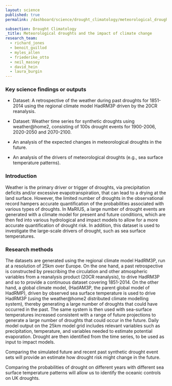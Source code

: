 ```yaml
---
layout: science
published: true
permalink: /dashboard/science/drought_climatology/meteorological_droughts/

subsection: Drought Climatology
_title: Meteorological droughts and the impact of climate change
research_team:
  - richard_jones
  - benoit_guillod
  - myles_allen
  - friederike_otto
  - neil_massey
  - david_hein
  - laura_burgin
---
```

### Key science findings or outputs

* Dataset: A retrospective of the weather during past droughts for 1851-2014 using the regional climate model HadRM3P driven by the 20CR reanalysis.

* Dataset: Weather time series for synthetic droughts using weather@home2, consisting of 100s drought events for 1900-2006, 2020-2050 and 2070-2100.

* An analysis of the expected changes in meteorological droughts in the future.

* An analysis of the drivers of meteorological droughts (e.g., sea surface temperature patterns).
 
### Introduction

Weather is the primary driver or trigger of droughts, via precipitation deficits and/or excessive evapotranspiration, that can lead to a drying at the land surface. However, the limited number of droughts in the observational record hampers accurate quantification of the probabilities associated with various types of droughts. In MaRIUS, a large number of drought events are generated with a climate model for present and future conditions, which are then fed into various hydrological and impact models to allow for a more accurate quantification of drought risk. In addition, this dataset is used to investigate the large-scale drivers of drought, such as sea surface temperatures.

### Research methods

The datasets are generated using the regional climate model HadRM3P, run at a resolution of 25km over Europe. On the one hand, a past retrospective is constructed by prescribing the circulation and other atmospheric variables from a reanalysis product (20CR reanalysis), to drive HadRM3P and so to provide a continuous dataset covering 1851-2014. On the other hand, a global climate model, (HadAM3P, the parent global model of HadRMP), driven by observed sea surface temperature is used to drive HadRM3P (using the weather@home2 distributed climate modelling system), thereby generating a large number of droughts that could have occurred in the past. The same system is then used with sea-surface temperatures increased consistent with a range of future projections to generate a large number of droughts that could occur in the future. Daily model output on the 25km model grid includes relevant variables such as precipitation, temperature, and variables needed to estimate potential evaporation. Drought are then identified from the time series, to be used as input to impact models.

Comparing the simulated future and recent past synthetic drought event sets will provide an estimate how drought risk might change in the future.

Comparing the probabilities of drought on different years with different sea surface temperature patterns will allow us to identify the oceanic controls on UK droughts.